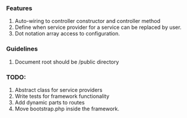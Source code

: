 ### Features

1. Auto-wiring to controller constructor and controller method
2. Define when service provider for a service can be replaced by user.
3. Dot notation array access to configuration. 

### Guidelines

1. Document root should be /public directory

### TODO:

1. Abstract class for service providers
2. Write tests for framework functionality
3. Add dynamic parts to routes 
4. Move bootstrap.php inside the framework.
